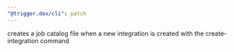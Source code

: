 ```yaml
---
"@trigger.dev/cli": patch
---
```


creates a job catalog file when a new integration is created with the create-integration command
